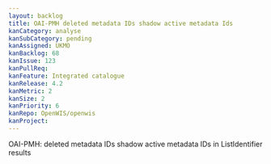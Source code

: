 ```yaml
---
layout: backlog
title: OAI-PMH deleted metadata IDs shadow active metadata Ids
kanCategory: analyse
kanSubCategory: pending
kanAssigned: UKMO
kanBacklog: 68
kanIssue: 123
kanPullReq:
kanFeature: Integrated catalogue
kanRelease: 4.2
kanMetric: 2
kanSize: 2
kanPriority: 6
kanRepo: OpenWIS/openwis
kanProject:
---
```

OAI-PMH: deleted metadata IDs shadow active metadata IDs in ListIdentifier results
